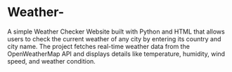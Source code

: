 # Weather-
A simple Weather Checker Website built with Python and HTML that allows users to check the current weather of any city by entering its country and city name. The project fetches real-time weather data from the OpenWeatherMap API and displays details like temperature, humidity, wind speed, and weather condition. 
